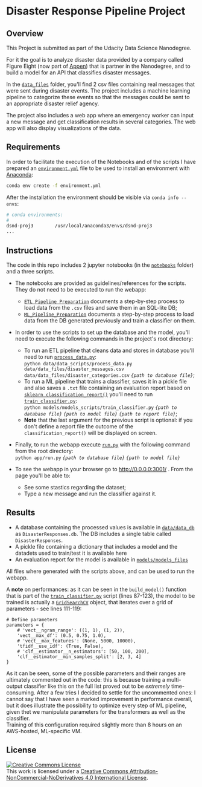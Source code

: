 # Disaster Response Pipeline Project

## Overview

This Project is submitted as part of the Udacity Data Science Nanodegree.

For it the goal is to analyze disaster data provided by a company called Figure Eight (now part of [Appen](https://appen.com/)) that is partner in the Nanodegree, and to build a model for an API that classifies disaster messages.

In the [`data_files`](./data/data_files) folder, you'll find 2 csv files containing real messages that were sent during disaster events. The project includes a machine learning pipeline to categorize these events so that the messages could be sent to an appropriate disaster relief agency.

The project also includes a web app where an emergency worker can input a new message and get classification results in several categories. The web app will also display visualizations of the data. 


## Requirements
In order to facilitate the execution of the Notebooks and of the scripts I have prepared an [`environment.yml`](./environment.yml) file to be used to install an environment with [Anaconda](https://www.continuum.io/downloads):

```sh
conda env create -f environment.yml
```

After the installation the environment should be visible via `conda info --envs`:

```sh
# conda environments:
#
dsnd-proj3        /usr/local/anaconda3/envs/dsnd-proj3
...

```


## Instructions
The code in this repo includes 2 jupyter notebooks (in the [`notebooks`](./notebooks) folder) and a three scripts. 

* The notebooks are provided as guidelines/references for the scripts. They do not need to be executed to run the webapp:
    - [`ETL Pipeline Preparation`](./notebooks/ETL_Pipeline_Preparation.ipynb) documents a step-by-step process to load data from the `.csv` files and save them in an SQL-lite DB;
    - [`ML_Pipeline_Preparation`](./notebooks/ML_Pipeline_Preparation.ipynb) documents a step-by-step process to load data from the DB generated previously and train a classifier on them.

* In order to use the scripts to set up the database and the model, you'll need to execute the following commands in the project's root directory:
    - To run an ETL pipeline that cleans data and stores in database you'll need to run [`process_data.py`](./data/data_scripts/process_data.py):  
        `python data/data_scripts/process_data.py data/data_files/disaster_messages.csv data/data_files/disaster_categories.csv` _`{path to database file}`_;
    - To run a ML pipeline that trains a classifier, saves it in a pickle file and also saves a `.txt` file containing an evaluation report based on [`sklearn classification_report()`](https://scikit-learn.org/stable/modules/generated/sklearn.metrics.classification_report.html) you'll need to run [`train_classifier.py`](./models/models_scripts/train_classifier.py):  
        `python models/models_scripts/train_classifier.py` _`{path to database file}`_ _`{path to model file}`_ _`{path to report file}`_;
    - **Note** that the last argument for the previous script is optional: if you don't define a report file the outcome of the `classification_report()` will be displayed on screen.
        
 
* Finally, to run the webapp execute [`run.py`](./app/run.py) with the following command from the root directory:  
        `python app/run.py` _`{path to database file}`_ _`{path to model file}`_

* To see the webapp in your browser go to http://0.0.0.0:3001/ . From the page you'll be able to:
    - See some stastics regarding the dataset;
    - Type a new message and run the classifier against it.  
    
## Results
* A database containing the processed values is available in [`data/data_db`](./data/data_db) as `DisasterResponses.db`. The DB includes a single table called `DisasterResponses`.
* A pickle file containing a dictionary that includes a model and the datadets used to train/test it is available here
* An evaluation report for the model is available in [`models/models_files`](./models/models_files) 

All files where generated with the scripts above, and can be used to run the webapp.

A **note** on performances: as it can be seen in the `build_model()` function that is part of the [`train_classifier.py`](./models/models_scripts/train_classifier.py) script (lines 87-123), the model to be trained is actually a [`GridSearchCV`](https://scikit-learn.org/stable/modules/generated/sklearn.model_selection.GridSearchCV.html) object, that iterates over a grid of parameters - see lines 111-119:

```
# Define parameters
parameters = {
    # 'vect__ngram_range': ((1, 1), (1, 2)),
    'vect__max_df': (0.5, 0.75, 1.0),
    # 'vect__max_features': (None, 5000, 10000),
    'tfidf__use_idf': (True, False),
    # 'clf__estimator__n_estimators': [50, 100, 200],
    'clf__estimator__min_samples_split': [2, 3, 4]
}
```

As it can be seen, some of the possible parameters and their ranges are ultimately commented out in the code: this is because training a multi-output classifier like this on the full list proved out to be _extremely_ time-consuming. After a few tries I decided to settle for the uncommented ones: I cannot say that I have seen a marked improvement in performance overall, but it does illustrate the possibility to optimize every step of ML pipeline, given thet we manipulate parameters for the transformers as well as the classifier.  
Training of this configuration required slightly more than 8 hours on an AWS-hosted, ML-specific VM. 

## License
 <a rel="license" href="http://creativecommons.org/licenses/by-nc-nd/4.0/"><img alt="Creative Commons License" style="border-width:0" src="https://i.creativecommons.org/l/by-nc-nd/4.0/88x31.png" /></a><br />This work is licensed under a <a rel="license" href="http://creativecommons.org/licenses/by-nc-nd/4.0/">Creative Commons Attribution-NonCommercial-NoDerivatives 4.0 International License</a>.
